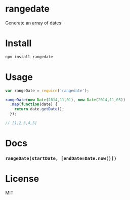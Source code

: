 # rangedate

Generate an array of dates

# Install

```bash
npm install rangedate
```

# Usage

```javascript
var rangeDate = require('rangedate');

rangeDate(new Date(2014,11,01), new Date(2014,11,05))
  .map(function(date) {
    return date.getDate();
  });

// [1,2,3,4,5]
```

# Docs

### `rangeDate(startDate, [endDate=Date.now()])`

# License

MIT

